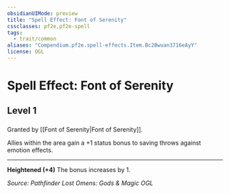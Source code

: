 ```yaml
---
obsidianUIMode: preview
title: "Spell Effect: Font of Serenity"
cssclasses: pf2e,pf2e-spell
tags:
  - trait/common
aliases: "Compendium.pf2e.spell-effects.Item.Bc2Bwuan3716eAyY"
license: OGL
---
```

# Spell Effect: Font of Serenity
## Level 1
### 






Granted by [[Font of Serenity|Font of Serenity]].

Allies within the area gain a +1 status bonus to saving throws against emotion effects.

* * *

**Heightened (+4)** The bonus increases by 1.

*Source: Pathfinder Lost Omens: Gods & Magic*
*OGL*